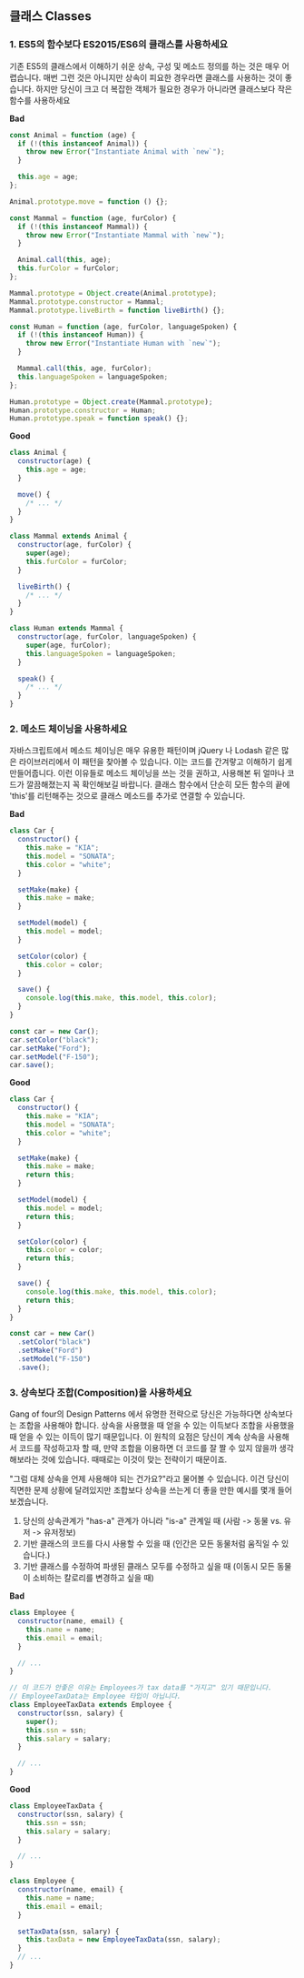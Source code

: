 ## 클래스 Classes

### 1. ES5의 함수보다 ES2015/ES6의 클래스를 사용하세요

기존 ES5의 클래스에서 이해하기 쉬운 상속, 구성 및 메소드 정의를 하는 것은 매우 어렵습니다. 매번 그런 것은 아니지만 상속이 피요한 경우라면 클래스를 사용하는 것이 좋습니다. 하지만 당신이 크고 더 복잡한 객체가 필요한 경우가 아니라면 클래스보다 작은 함수를 사용하세요

**Bad**

```javascript
const Animal = function (age) {
  if (!(this instanceof Animal)) {
    throw new Error("Instantiate Animal with `new`");
  }

  this.age = age;
};

Animal.prototype.move = function () {};

const Mammal = function (age, furColor) {
  if (!(this instanceof Mammal)) {
    throw new Error("Instantiate Mammal with `new`");
  }

  Animal.call(this, age);
  this.furColor = furColor;
};

Mammal.prototype = Object.create(Animal.prototype);
Mammal.prototype.constructor = Mammal;
Mammal.prototype.liveBirth = function liveBirth() {};

const Human = function (age, furColor, languageSpoken) {
  if (!(this instanceof Human)) {
    throw new Error("Instantiate Human with `new`");
  }

  Mammal.call(this, age, furColor);
  this.languageSpoken = languageSpoken;
};

Human.prototype = Object.create(Mammal.prototype);
Human.prototype.constructor = Human;
Human.prototype.speak = function speak() {};
```

**Good**

```javascript
class Animal {
  constructor(age) {
    this.age = age;
  }

  move() {
    /* ... */
  }
}

class Mammal extends Animal {
  constructor(age, furColor) {
    super(age);
    this.furColor = furColor;
  }

  liveBirth() {
    /* ... */
  }
}

class Human extends Mammal {
  constructor(age, furColor, languageSpoken) {
    super(age, furColor);
    this.languageSpoken = languageSpoken;
  }

  speak() {
    /* ... */
  }
}
```

### 2. 메소드 체이닝을 사용하세요

자바스크립트에서 메소드 체이닝은 매우 유용한 패턴이며 jQuery 나 Lodash 같은 많은 라이브러리에서 이 패턴을 찾아볼 수 있습니다. 이는 코드를 간겨랗고 이해하기 쉽게 만들어줍니다. 이런 이유들로 메소드 체이닝을 쓰는 것을 권하고, 사용해본 뒤 얼마나 코드가 깔끔해졌는지 꼭 확인해보길 바랍니다. 클래스 함수에서 단순히 모든 함수의 끝에 'this'를 리턴해주는 것으로 클래스 메소드를 추가로 연결할 수 있습니다.

**Bad**

```javascript
class Car {
  constructor() {
    this.make = "KIA";
    this.model = "SONATA";
    this.color = "white";
  }

  setMake(make) {
    this.make = make;
  }

  setModel(model) {
    this.model = model;
  }

  setColor(color) {
    this.color = color;
  }

  save() {
    console.log(this.make, this.model, this.color);
  }
}

const car = new Car();
car.setColor("black");
car.setMake("Ford");
car.setModel("F-150");
car.save();
```

**Good**

```javascript
class Car {
  constructor() {
    this.make = "KIA";
    this.model = "SONATA";
    this.color = "white";
  }

  setMake(make) {
    this.make = make;
    return this;
  }

  setModel(model) {
    this.model = model;
    return this;
  }

  setColor(color) {
    this.color = color;
    return this;
  }

  save() {
    console.log(this.make, this.model, this.color);
    return this;
  }
}

const car = new Car()
  .setColor("black")
  .setMake("Ford")
  .setModel("F-150")
  .save();
```

### 3. 상속보다 조합(Composition)을 사용하세요

Gang of four의 Design Patterns 에서 유명한 전략으로 당신은 가능하다면 상속보다는 조합을 사용해야 합니다. 상속을 사용했을 때 얻을 수 있는 이득보다 조합을 사용했을 때 얻을 수 있는 이득이 많기 때문입니다. 이 원칙의 요점은 당신이 계속 상속을 사용해서 코드를 작성하고자 할 때, 만약 조합을 이용하면 더 코드를 잘 짤 수 있지 않을까 생각해보라는 것에 있습니다. 때때로는 이것이 맞는 전략이기 때문이죠.

"그럼 대체 상속을 언제 사용해야 되는 건가요?"라고 물어볼 수 있습니다. 이건 당신이 직면한 문제 상황에 달려있지만 조합보다 상속을 쓰는게 더 좋을 만한 예시를 몇개 들어보겠습니다.

1. 당신의 상속관계가 "has-a" 관계가 아니라 "is-a" 관계일 때 (사람 -> 동물 vs. 유저 -> 유저정보)
2. 기반 클래스의 코드를 다시 사용할 수 있을 때 (인간은 모든 동물처럼 움직일 수 있습니다.)
3. 기반 클래스를 수정하여 파생된 클래스 모두를 수정하고 싶을 때 (이동시 모든 동물이 소비하는 칼로리를 변경하고 싶을 때)

**Bad**

```javascript
class Employee {
  constructor(name, email) {
    this.name = name;
    this.email = email;
  }

  // ...
}

// 이 코드가 안좋은 이유는 Employees가 tax data를 "가지고" 있기 때문입니다.
// EmployeeTaxData는 Employee 타입이 아닙니다.
class EmployeeTaxData extends Employee {
  constructor(ssn, salary) {
    super();
    this.ssn = ssn;
    this.salary = salary;
  }

  // ...
}
```

**Good**

```javascript
class EmployeeTaxData {
  constructor(ssn, salary) {
    this.ssn = ssn;
    this.salary = salary;
  }

  // ...
}

class Employee {
  constructor(name, email) {
    this.name = name;
    this.email = email;
  }

  setTaxData(ssn, salary) {
    this.taxData = new EmployeeTaxData(ssn, salary);
  }
  // ...
}
```
